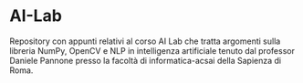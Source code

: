 # AI-Lab
Repository con appunti relativi al corso AI Lab che tratta argomenti sulla libreria NumPy, OpenCV e NLP in intelligenza artificiale tenuto dal professor Daniele Pannone presso la facoltà di informatica-acsai della Sapienza di Roma.
